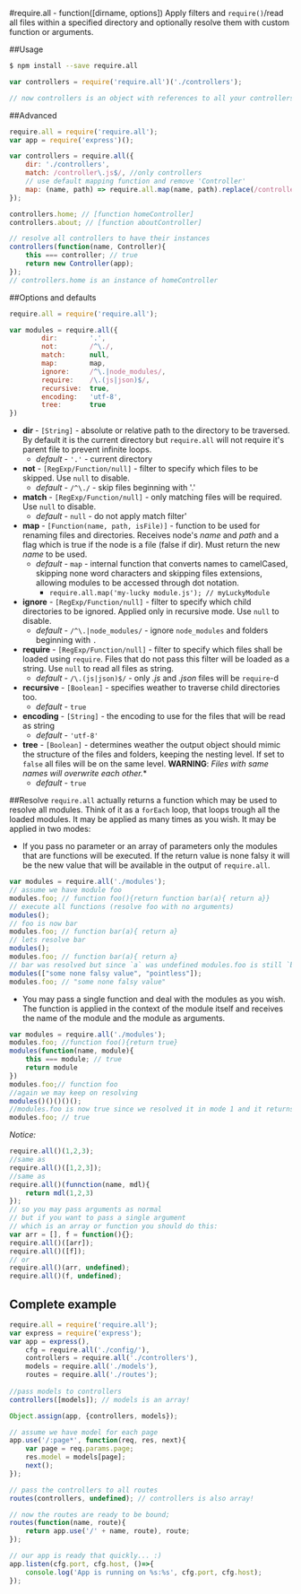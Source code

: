 #require.all - function([dirname, options])
Apply filters and `require()`/read all files within a specified directory and optionally resolve them with custom function or arguments.

##Usage
```sh
$ npm install --save require.all
```
```js
var controllers = require('require.all')('./controllers');

// now controllers is an object with references to all your controllers
```
##Advanced
```js
require.all = require('require.all');
var app = require('express')();

var controllers = require.all({
    dir: './controllers',
    match: /controller\.js$/, //only controllers
    // use default mapping function and remove 'Controller' 
    map: (name, path) => require.all.map(name, path).replace(/controller$/i, '')
});

controllers.home; // [function homeController]
controllers.about; // [function aboutController]

// resolve all controllers to have their instances
controllers(function(name, Controller){
    this === controller; // true
    return new Controller(app);
});
// controllers.home is an instance of homeController
```
##Options and defaults
```js
require.all = require('require.all');

var modules = require.all({
        dir:        '.',
        not:        /^\./,
        match:      null,
        map:        map,
        ignore:     /^\.|node_modules/,
        require:    /\.(js|json)$/,
        recursive:  true,
        encoding:   'utf-8',
        tree:       true
})
```
* **dir** - `[String]` - absolute or relative path to the directory to be traversed. By default it is the current directory but `require.all` will not require it's parent file to prevent infinite loops. 
    * *default* - `'.'` - current directory
* **not** - `[RegExp/Function/null]` - filter to specify which files to be skipped. Use `null` to disable.
    * *default* - `/^\./` - skip files beginning with '.'
* **match** - `[RegExp/Function/null]` - only matching files will be required. Use `null` to disable.
    * *default* - `null` - do not apply match filter'
* **map** - `[Function(name, path, isFile)]` - function to be used for renaming files and directories. Receives node's *name* and *path* and a flag which is true if the node is a file (false if dir). Must return the new *name* to be used.
    * *default* - `map` - internal function that converts names to camelCased, skipping none word characters and skipping files extensions, allowing modules to be accessed through dot notation. 
        * `require.all.map('my-lucky module.js'); // myLuckyModule`
* **ignore** - `[RegExp/Function/null]` - filter to specify which child directories to be ignored. Applied only in recursive mode. Use `null` to disable.
    * *default* - `/^\.|node_modules/` - ignore `node_modules` and folders beginning with `.`
* **require** - `[RegExp/Function/null]` - filter to specify which files shall be loaded using `require`. Files that do not pass this filter will be loaded as a string. Use `null` to read all files as string.
    * *default* - `/\.(js|json)$/` - only *.js* and *.json* files will be `require`-d
* **recursive** - `[Boolean]` - specifies weather to traverse child directories too.
    * *default* - `true`
* **encoding** - `[String]` - the encoding to use for the files that will be read as string
    * *default* - `'utf-8'`
* **tree** - `[Boolean]` - determines weather the output object should mimic the structure of the files and folders, keeping the nesting level. If set to `false` all files will be on the same level. **WARNING**: *Files with same names will overwrite each other.**
    * *default* - `true`
    
##Resolve
`require.all` actually returns a function which may be used to resolve all modules. Think of it as a `forEach` loop, that loops trough all the loaded modules. It may be applied as many times as you wish. It may be applied in two modes:

* If you pass no parameter or an array of parameters only the modules that are functions will be executed. If the return value is none falsy it will be the new value that will be available in the output of `require.all`.
```js
var modules = require.all('./modules');
// assume we have module foo
modules.foo; // function foo(){return function bar(a){ return a}}
// execute all functions (resolve foo with no arguments)
modules();
// foo is now bar
modules.foo; // function bar(a){ return a}
// lets resolve bar
modules();
modules.foo; // function bar(a){ return a}
// bar was resolved but since `a` was undefined modules.foo is still `bar`
modules(["some none falsy value", "pointless"]);
modules.foo; // "some none falsy value"
```
* You may pass a single function and deal with the modules as you wish. The function is applied in the context of the module itself and receives the name of the module and the module as arguments.
```js
var modules = require.all('./modules');
modules.foo; //function foo(){return true}
modules(function(name, module){
    this === module; // true
    return module
})
modules.foo;// function foo
//again we may keep on resolving
modules()()()()();
//modules.foo is now true since we resolved it in mode 1 and it returns true
modules.foo; // true
```
*Notice:*
```js
require.all()(1,2,3);
//same as 
require.all()([1,2,3]);
//same as 
require.all()(funnction(name, mdl){
    return mdl(1,2,3)
});
// so you may pass arguments as normal 
// but if you want to pass a single argument 
// which is an array or function you should do this:
var arr = [], f = function(){};
require.all()([arr]);
require.all()([f]);
// or 
require.all()(arr, undefined);
require.all()(f, undefined);
```
## Complete example
```js
require.all = require('require.all');
var express = require('express');
var app = express(),
    cfg = require.all('./config/'),
    controllers = require.all('./controllers'),
    models = require.all('./models'),
    routes = require.all('./routes');
    
//pass models to controllers
controllers([models]); // models is an array!

Object.assign(app, {controllers, models});

// assume we have model for each page
app.use('/:page*', function(req, res, next){
    var page = req.params.page;
    res.model = models[page];
    next();
});

// pass the controllers to all routes
routes(controllers, undefined); // controllers is also array!

// now the routes are ready to be bound;
routes(function(name, route){
    return app.use('/' + name, route), route;
});

// our app is ready that quickly... :)
app.listen(cfg.port, cfg.host, ()=>{
    console.log('App is running on %s:%s', cfg.port, cfg.host);
});

```